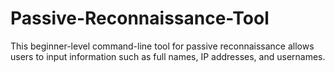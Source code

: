 # Passive-Reconnaissance-Tool
This beginner-level command-line tool for passive reconnaissance allows users to input information such as full names, IP addresses, and usernames.
